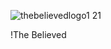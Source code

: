 ![thebelievedlogo1 21](https://github.com/user-attachments/assets/d160928a-7c71-43ae-ab32-5146742a4482)

!The Believed
